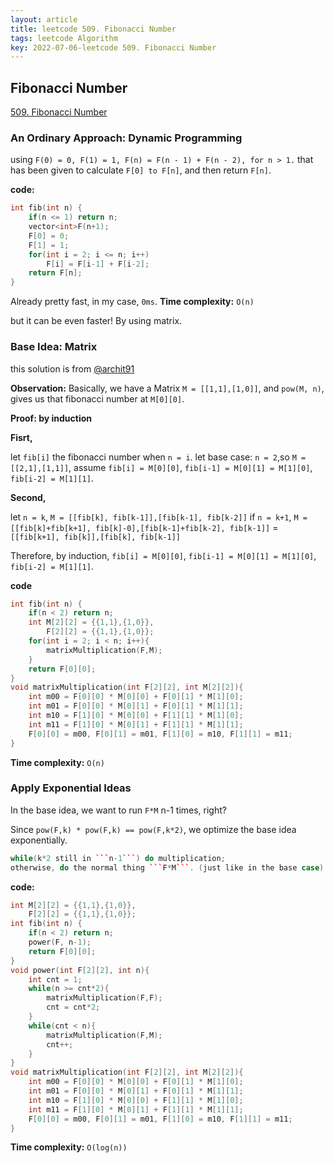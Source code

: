 ```yaml
---
layout: article
title: leetcode 509. Fibonacci Number
tags: leetcode Algorithm
key: 2022-07-06-leetcode 509. Fibonacci Number
---
```


## Fibonacci Number

[509. Fibonacci Number](https://leetcode.com/problems/fibonacci-number/)

### An Ordinary Approach: Dynamic Programming

using ```F(0) = 0, F(1) = 1, F(n) = F(n - 1) + F(n - 2), for n > 1.``` that has been given to calculate ```F[0] to F[n]```, and then return ```F[n]```.

**code:**

```cpp
int fib(int n) {
	if(n <= 1) return n;
	vector<int>F(n+1);
	F[0] = 0;
	F[1] = 1;
	for(int i = 2; i <= n; i++)
		F[i] = F[i-1] + F[i-2];
	return F[n];
}
```

Already pretty fast, in my case, ```0ms```.
**Time complexity:** ```O(n)```



but it can be even faster! By using matrix.

### Base Idea: Matrix

this solution is from [@archit91](https://leetcode.com/archit91/)

**Observation:** Basically, we have a Matrix ```M = [[1,1],[1,0]]```, and ```pow(M, n)```, gives us that fibonacci number at ```M[0][0]```.

**Proof: by induction**

**Fisrt,**

let ```fib[i]``` the fibonacci number when ```n = i```.
let base case: ```n = 2```,so ```M = [[2,1],[1,1]]```, 
assume ```fib[i] = M[0][0]```, ```fib[i-1] = M[0][1] = M[1][0]```, ```fib[i-2] = M[1][1]```.

**Second,**

let ```n = k```, ```M = [[fib[k], fib[k-1]],[fib[k-1], fib[k-2]]```
if ```n = k+1```, 
```M = [[fib[k]+fib[k+1], fib[k]-0],[fib[k-1]+fib[k-2], fib[k-1]]```
=```[[fib[k+1], fib[k]],[fib[k], fib[k-1]]```

Therefore, by induction, ```fib[i] = M[0][0]```, ```fib[i-1] = M[0][1] = M[1][0]```, ```fib[i-2] = M[1][1]```.

**code**

```cpp
int fib(int n) {
	if(n < 2) return n;
	int M[2][2] = {{1,1},{1,0}},
		F[2][2] = {{1,1},{1,0}};
	for(int i = 2; i < n; i++){
		matrixMultiplication(F,M);
	}
	return F[0][0];
}
void matrixMultiplication(int F[2][2], int M[2][2]){
	int m00 = F[0][0] * M[0][0] + F[0][1] * M[1][0];
	int m01 = F[0][0] * M[0][1] + F[0][1] * M[1][1];
	int m10 = F[1][0] * M[0][0] + F[1][1] * M[1][0];
	int m11 = F[1][0] * M[0][1] + F[1][1] * M[1][1];
	F[0][0] = m00, F[0][1] = m01, F[1][0] = m10, F[1][1] = m11;
}
```

**Time complexity:** ```O(n)```



### Apply Exponential Ideas

In the base idea, we want to run ```F*M``` n-1 times, right?

Since ```pow(F,k) * pow(F,k) == pow(F,k*2)```, we optimize the base idea exponentially.

```cpp
while(k*2 still in ```n-1```) do multiplication; 
otherwise, do the normal thing ```F*M```. (just like in the base case)
```

**code:**

```cpp
int M[2][2] = {{1,1},{1,0}},
	F[2][2] = {{1,1},{1,0}};
int fib(int n) {
	if(n < 2) return n;
	power(F, n-1);
	return F[0][0];
}
void power(int F[2][2], int n){
	int cnt = 1;
	while(n >= cnt*2){
		matrixMultiplication(F,F);
		cnt = cnt*2;
	}
	while(cnt < n){
		matrixMultiplication(F,M);
		cnt++;
	}
}
void matrixMultiplication(int F[2][2], int M[2][2]){
	int m00 = F[0][0] * M[0][0] + F[0][1] * M[1][0];
	int m01 = F[0][0] * M[0][1] + F[0][1] * M[1][1];
	int m10 = F[1][0] * M[0][0] + F[1][1] * M[1][0];
	int m11 = F[1][0] * M[0][1] + F[1][1] * M[1][1];
	F[0][0] = m00, F[0][1] = m01, F[1][0] = m10, F[1][1] = m11;
}
```

**Time complexity:** ```O(log(n))```
